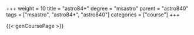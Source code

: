 +++
weight = 10
title = "astro84*"
degree = "msastro"
parent = "astro840"
tags = ["msastro", "astro84*", "astro840"]
categories = ["course"]
+++

{{< genCoursePage >}}
